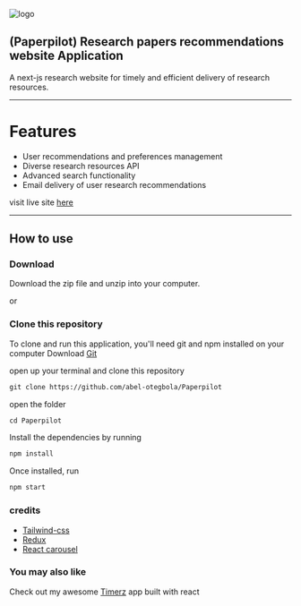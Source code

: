![logo](https://github.com/abel-otegbola/Paperpilot/assets/59369762/b261be81-0665-47a7-ab50-d6ae4edb6322)


## (Paperpilot) Research papers recommendations website Application

A next-js research website for timely and efficient delivery of research resources. 
<hr>

# Features
- User recommendations and preferences management
- Diverse research resources API
- Advanced search functionality
- Email delivery of user research recommendations

visit live site [here](https://paperpilothub.netlify.app)

<hr>

## How to use

### Download
Download the zip file and unzip into your computer.

or


### Clone this repository
To clone and run this application, you'll need git and npm installed on your computer
Download [Git](https://git-scm.com)

open up your terminal and clone this repository

```md
git clone https://github.com/abel-otegbola/Paperpilot
```

open the folder 

```md
cd Paperpilot
```

Install the dependencies by running

```md
npm install
```

Once installed, run

```md
npm start
```


### credits
- [Tailwind-css](https://tailwind.com)
- [Redux](https://react-redux.js.org)
- [React carousel](https://react-slick.neostack.com/docs/get-started)

### You may also like
Check out my awesome [Timerz](https://github.com/abel-otegbola/Timerz) app built with react
